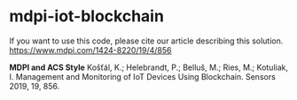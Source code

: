 # mdpi-iot-blockchain

If you want to use this code, please cite our article describing this solution. https://www.mdpi.com/1424-8220/19/4/856

**MDPI and ACS Style**
Košťál, K.; Helebrandt, P.; Belluš, M.; Ries, M.; Kotuliak, I. Management and Monitoring of IoT Devices Using Blockchain. Sensors 2019, 19, 856.
